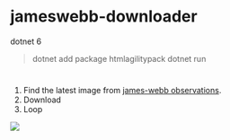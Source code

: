 # jameswebb-downloader

dotnet 6

> dotnet add package htmlagilitypack
> dotnet run

#

1. Find the latest image from [james-webb observations](https://webbtelescope.org/contents/media/images/2022/031/01G77PKB8NKR7S8Z6HBXMYATGJ?Type=Observations).
2. Download 
3. Loop

![](https://stsci-opo.org/STScI-01G7ETQTCAQ2HBGGHTYCQ53FGG.png)
